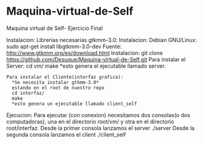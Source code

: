 # Maquina-virtual-de-Self
Maquina virtual de Self- Ejercicio Final

Instalacion:
  Librerias necesarias gtkmm-3.0:
    Instalacion:
      Debian GNU/Linux:
      sudo apt-get install libgtkmm-3.0-dev
      Fuente: http://www.gtkmm.org/es/download.html
  Instalacion:
    git clone https://github.com/Desuque/Maquina-virtual-de-Self.git
    Para instalar el Server:
      cd vm/
      make
      *esto genera el ejecutable llamado server.
      
    Para instalar el Cliente(interfaz grafica):
      *Se necesita instalar gtkmm-3.0*
      estando en el root de nuestro repo
      cd interfaz/
      make
      *esto genera un ejecutable llamado client_self
      
Ejecucion:
  Para ejecutar (con conexion) necesitamos dos consolas(o dos computadoras), una en el directorio root/vm/
  y otra en el directorio root/interfaz.
  Desde la primer consola lanzamos el server ./server
  Desde la segunda consola lanzamos el client ./client_self
  
